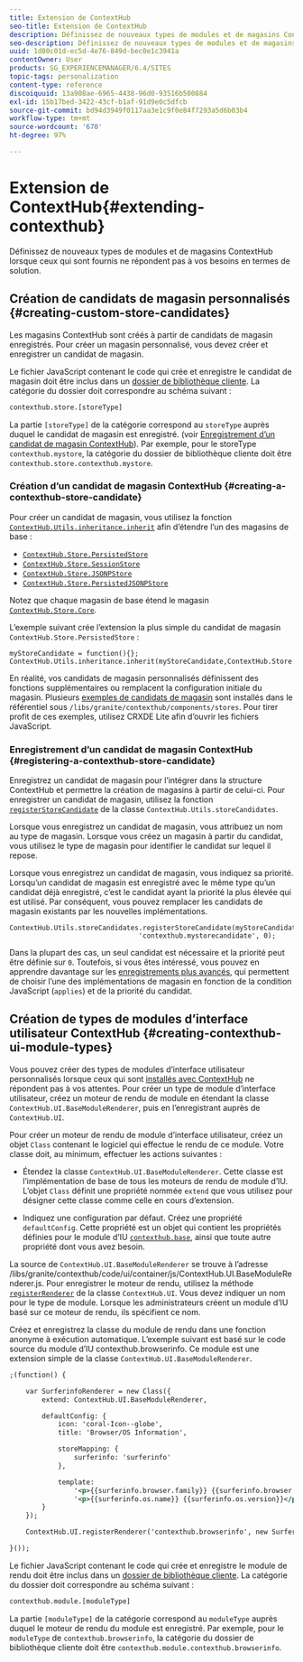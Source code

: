 ```yaml
---
title: Extension de ContextHub
seo-title: Extension de ContextHub
description: Définissez de nouveaux types de modules et de magasins ContextHub lorsque ceux qui sont fournis ne répondent pas à vos besoins en termes de solution.
seo-description: Définissez de nouveaux types de modules et de magasins ContextHub lorsque ceux qui sont fournis ne répondent pas à vos besoins en termes de solution.
uuid: 1d80c01d-ec5d-4e76-849d-bec0e1c3941a
contentOwner: User
products: SG_EXPERIENCEMANAGER/6.4/SITES
topic-tags: personalization
content-type: reference
discoiquuid: 13a908ae-6965-4438-96d0-93516b500884
exl-id: 15b17bed-3422-43cf-b1af-91d9e0c5dfcb
source-git-commit: bd94d3949f0117aa3e1c9f0e84f7293a5d6b03b4
workflow-type: tm+mt
source-wordcount: '670'
ht-degree: 97%

---
```


# Extension de ContextHub{#extending-contexthub}

Définissez de nouveaux types de modules et de magasins ContextHub lorsque ceux qui sont fournis ne répondent pas à vos besoins en termes de solution.

## Création de candidats de magasin personnalisés  {#creating-custom-store-candidates}

Les magasins ContextHub sont créés à partir de candidats de magasin enregistrés. Pour créer un magasin personnalisé, vous devez créer et enregistrer un candidat de magasin.

Le fichier JavaScript contenant le code qui crée et enregistre le candidat de magasin doit être inclus dans un [dossier de bibliothèque cliente](/help/sites-developing/clientlibs.md#creating-client-library-folders). La catégorie du dossier doit correspondre au schéma suivant :

```xml
contexthub.store.[storeType]
```

La partie `[storeType]` de la catégorie correspond au `storeType` auprès duquel le candidat de magasin est enregistré. (voir [Enregistrement d’un candidat de magasin ContextHub](/help/sites-developing/ch-extend.md#registering-a-contexthub-store-candidate)). Par exemple, pour le storeType `contexthub.mystore`, la catégorie du dossier de bibliothèque cliente doit être `contexthub.store.contexthub.mystore`.

### Création d’un candidat de magasin ContextHub {#creating-a-contexthub-store-candidate}

Pour créer un candidat de magasin, vous utilisez la fonction [`ContextHub.Utils.inheritance.inherit`](/help/sites-developing/contexthub-api.md#inherit-child-parent) afin d’étendre l’un des magasins de base :

* [`ContextHub.Store.PersistedStore`](/help/sites-developing/contexthub-api.md#contexthub-store-persistedstore)
* [`ContextHub.Store.SessionStore`](/help/sites-developing/contexthub-api.md#contexthub-store-sessionstore)
* [`ContextHub.Store.JSONPStore`](/help/sites-developing/contexthub-api.md#contexthub-store-jsonpstore)
* [`ContextHub.Store.PersistedJSONPStore`](/help/sites-developing/contexthub-api.md#contexthub-store-persistedjsonpstore)

Notez que chaque magasin de base étend le magasin [`ContextHub.Store.Core`](/help/sites-developing/contexthub-api.md#contexthub-store-core).

L’exemple suivant crée l’extension la plus simple du candidat de magasin `ContextHub.Store.PersistedStore` :

```
myStoreCandidate = function(){};
ContextHub.Utils.inheritance.inherit(myStoreCandidate,ContextHub.Store.PersistedStore);
```

En réalité, vos candidats de magasin personnalisés définissent des fonctions supplémentaires ou remplacent la configuration initiale du magasin. Plusieurs [exemples de candidats de magasin](/help/sites-developing/ch-samplestores.md) sont installés dans le référentiel sous `/libs/granite/contexthub/components/stores`. Pour tirer profit de ces exemples, utilisez CRXDE Lite afin d’ouvrir les fichiers JavaScript.

### Enregistrement d’un candidat de magasin ContextHub {#registering-a-contexthub-store-candidate}

Enregistrez un candidat de magasin pour l’intégrer dans la structure ContextHub et permettre la création de magasins à partir de celui-ci. Pour enregistrer un candidat de magasin, utilisez la fonction [`registerStoreCandidate`](/help/sites-developing/contexthub-api.md#registerstorecandidate-store-storetype-priority-applies) de la classe `ContextHub.Utils.storeCandidates`.

Lorsque vous enregistrez un candidat de magasin, vous attribuez un nom au type de magasin. Lorsque vous créez un magasin à partir du candidat, vous utilisez le type de magasin pour identifier le candidat sur lequel il repose.

Lorsque vous enregistrez un candidat de magasin, vous indiquez sa priorité. Lorsqu’un candidat de magasin est enregistré avec le même type qu’un candidat déjà enregistré, c’est le candidat ayant la priorité la plus élevée qui est utilisé. Par conséquent, vous pouvez remplacer les candidats de magasin existants par les nouvelles implémentations.

```
ContextHub.Utils.storeCandidates.registerStoreCandidate(myStoreCandidate,
                                'contexthub.mystorecandidate', 0);
```

Dans la plupart des cas, un seul candidat est nécessaire et la priorité peut être définie sur `0`. Toutefois, si vous êtes intéressé, vous pouvez en apprendre davantage sur les [enregistrements plus avancés](/help/sites-developing/contexthub-api.md#registerstorecandidate-store-storetype-priority-applies), qui permettent de choisir l’une des implémentations de magasin en fonction de la condition JavaScript (`applies`) et de la priorité du candidat.

## Création de types de modules d’interface utilisateur ContextHub {#creating-contexthub-ui-module-types}

Vous pouvez créer des types de modules d’interface utilisateur personnalisés lorsque ceux qui sont [installés avec ContextHub](/help/sites-developing/ch-samplemodules.md) ne répondent pas à vos attentes. Pour créer un type de module d’interface utilisateur, créez un moteur de rendu de module en étendant la classe `ContextHub.UI.BaseModuleRenderer`, puis en l’enregistrant auprès de `ContextHub.UI`.

Pour créer un moteur de rendu de module d’interface utilisateur, créez un objet `Class` contenant le logiciel qui effectue le rendu de ce module. Votre classe doit, au minimum, effectuer les actions suivantes :

* Étendez la classe `ContextHub.UI.BaseModuleRenderer`. Cette classe est l’implémentation de base de tous les moteurs de rendu de module d’IU. L’objet `Class` définit une propriété nommée `extend` que vous utilisez pour désigner cette classe comme celle en cours d’extension.

* Indiquez une configuration par défaut. Créez une propriété `defaultConfig`. Cette propriété est un objet qui contient les propriétés définies pour le module d’IU [`contexthub.base`](/help/sites-developing/ch-samplemodules.md#contexthub-base-ui-module-type), ainsi que toute autre propriété dont vous avez besoin.

La source de `ContextHub.UI.BaseModuleRenderer` se trouve à l’adresse /libs/granite/contexthub/code/ui/container/js/ContextHub.UI.BaseModuleRenderer.js.  Pour enregistrer le moteur de rendu, utilisez la méthode [`registerRenderer`](/help/sites-developing/contexthub-api.md#registerrenderer-moduletype-renderer-dontrender) de la classe `ContextHub.UI`. Vous devez indiquer un nom pour le type de module. Lorsque les administrateurs créent un module d’IU basé sur ce moteur de rendu, ils spécifient ce nom.

Créez et enregistrez la classe du module de rendu dans une fonction anonyme à exécution automatique. L’exemple suivant est basé sur le code source du module d’IU contexthub.browserinfo. Ce module est une extension simple de la classe `ContextHub.UI.BaseModuleRenderer`.

```xml
;(function() {

    var SurferinfoRenderer = new Class({
        extend: ContextHub.UI.BaseModuleRenderer,

        defaultConfig: {
            icon: 'coral-Icon--globe',
            title: 'Browser/OS Information',

            storeMapping: {
                surferinfo: 'surferinfo'
            },

            template:
                '<p>{{surferinfo.browser.family}} {{surferinfo.browser.version}}</p>' +
                '<p>{{surferinfo.os.name}} {{surferinfo.os.version}}</p>'
        }
    });

    ContextHub.UI.registerRenderer('contexthub.browserinfo', new SurferinfoRenderer());

}());
```

Le fichier JavaScript contenant le code qui crée et enregistre le module de rendu doit être inclus dans un [dossier de bibliothèque cliente](/help/sites-developing/clientlibs.md#creating-client-library-folders). La catégorie du dossier doit correspondre au schéma suivant :

```xml
contexthub.module.[moduleType]
```

La partie `[moduleType]` de la catégorie correspond au `moduleType` auprès duquel le moteur de rendu du module est enregistré. Par exemple, pour le `moduleType` de `contexthub.browserinfo`, la catégorie du dossier de bibliothèque cliente doit être `contexthub.module.contexthub.browserinfo`.
